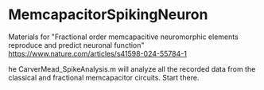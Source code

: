 # MemcapacitorSpikingNeuron
Materials for "Fractional order memcapacitive neuromorphic elements reproduce and predict neuronal function" https://www.nature.com/articles/s41598-024-55784-1


he CarverMead_SpikeAnalysis.m will analyze all the recorded data from the classical and fractional memcapacitor circuits. Start there. 
